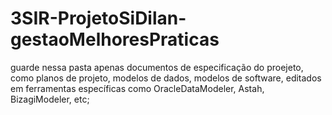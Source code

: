 # 3SIR-ProjetoSiDilan-gestaoMelhoresPraticas
guarde nessa pasta apenas documentos de especificação do proejeto, como planos de projeto, modelos de dados, modelos de software, editados em ferramentas específicas como OracleDataModeler, Astah, BizagiModeler, etc;